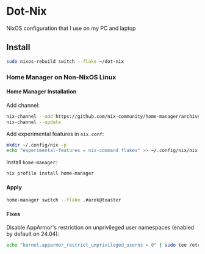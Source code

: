 # Dot-Nix

NixOS configuration that I use on my PC and laptop

## Install

```bash
sudo nixos-rebuild switch --flake ~/dot-nix
```

### Home Manager on Non-NixOS Linux

#### Home Manager Installation

Add channel:

```bash
nix-channel --add https://github.com/nix-community/home-manager/archive/master.tar.gz home-manager
nix-channel --update
```

Add experimental features in `nix.conf`:

```bash
mkdir ~/.config/nix -p
echo "experimental-features = nix-command flakes" >> ~/.config/nix/nix.conf
```

Install `home-manager`:

```bash
nix profile install home-manager
```

#### Apply

```bash
home-manager switch --flake .#arek@toaster
```

#### Fixes

Disable AppArmor's restriction on unprivileged user namespaces (enabled by default on 24.04):

```bash
echo "kernel.apparmor_restrict_unprivileged_userns = 0" | sudo tee /etc/sysctl.d/99-nix-sandbox.conf
```
